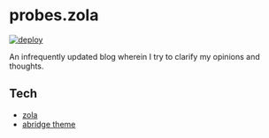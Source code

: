 # probes.zola
[![deploy](https://github.com/clux/probes.zola/actions/workflows/deploy.yml/badge.svg)](https://github.com/clux/probes.zola/actions/workflows/deploy.yml)

An infrequently updated blog wherein I try to clarify my opinions and thoughts.

## Tech

- [zola](https://github.com/getzola/zola)
- [abridge theme](https://github.com/Jieiku/abridge)
